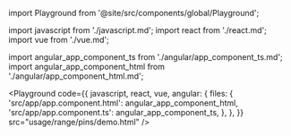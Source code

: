 import Playground from '@site/src/components/global/Playground';

import javascript from './javascript.md';
import react from './react.md';
import vue from './vue.md';

import angular_app_component_ts from './angular/app_component_ts.md';
import angular_app_component_html from './angular/app_component_html.md';

<Playground
  code={{
    javascript,
    react,
    vue,
    angular: {
      files: {
        'src/app/app.component.html': angular_app_component_html,
        'src/app/app.component.ts': angular_app_component_ts,
      },
    },
  }}
  src="usage/range/pins/demo.html"
/>

